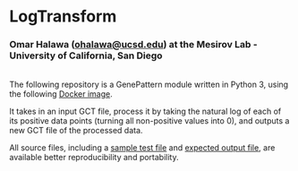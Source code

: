 # LogTransform
### Omar Halawa (ohalawa@ucsd.edu) at the Mesirov Lab - University of California, San Diego
\
The following repository is a GenePattern module written in Python 3, using the following [Docker image](https://hub.docker.com/layers/genepattern/notebook-python39/21.08/images/sha256-12b175ff4472cfecef354ddea1d7811f2cbf0ae9f114ede11d789b74e08bbc03?context=explore). 

It takes in an input GCT file, process it by taking the natural log of each of its positive data points (turning all non-positive values into 0), and outputs a new GCT file of the processed data. 

All source files, including a [sample test file](https://github.com/omarhalawa3301/log_normalize/blob/main/data/all_aml_train.gct) and [expected output file](https://github.com/omarhalawa3301/log_normalize/blob/main/data/result.gct), are available better reproducibility and portability. 


